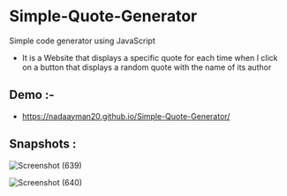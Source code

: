 # Simple-Quote-Generator
Simple code generator using JavaScript
* It is a Website that displays a specific quote for each time when I click on a button that displays a random quote with the name of its author

## Demo :-
* https://nadaayman20.github.io/Simple-Quote-Generator/

## Snapshots :
![Screenshot (639)](https://github.com/nadaayman20/Fokir-Template-Website/assets/76060283/ef63824a-1e63-4890-b3b8-d1205848f5af)
  
![Screenshot (640)](https://github.com/nadaayman20/Fokir-Template-Website/assets/76060283/cc9a7fa4-7476-4a5e-809a-98c1c57d1d12)


  
